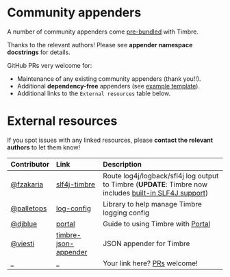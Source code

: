 # Community appenders

A number of community appenders come [pre-bundled](https://github.com/taoensso/timbre/tree/master/src/taoensso/timbre/appenders/community) with Timbre.

Thanks to the relevant authors! Please see **appender namespace docstrings** for details.

GitHub PRs very welcome for:

  - Maintenance of any existing community appenders (thank you!!).
  - Additional **dependency-free** appenders (see [example template](https://github.com/taoensso/timbre/blob/master/src/taoensso/timbre/appenders/example.clj)).
  - Additional links to the `External resources` table below.

# External resources

If you spot issues with any linked resources, please **contact the relevant authors** to let them know!

| Contributor                                | Link                                                                    | Description                                                                                                                         |
| :----------------------------------------- | :---------------------------------------------------------------------- | :---------------------------------------------------------------------------------------------------------------------------------- |
| [@fzakaria](https://github.com/fzakaria)   | [slf4j-timbre](https://github.com/fzakaria/slf4j-timbre)                | Route log4j/logback/sfl4j log output to Timbre (**UPDATE**: Timbre now includes [built-in SLF4J support](./4-Interop#java-logging)) |
| [@palletops](https://github.com/palletops) | [log-config](https://github.com/palletops/log-config)                   | Library to help manage Timbre logging config                                                                                        |
| [@djblue](https://github.com/djblue)       | [portal](https://github.com/djblue/portal/tree/master/examples/timbre)  | Guide to using Timbre with [Portal](https://github.com/djblue/portal)                                                               |
| [@viesti](https://github.com/viesti)       | [timbre-json-appender](https://github.com/viesti/timbre-json-appender/) | JSON appender for Timbre                                                                                                            |
| _                                          | _                                                                       | Your link here? [PRs](../wiki#contributions-welcome) welcome!                                                                       |
